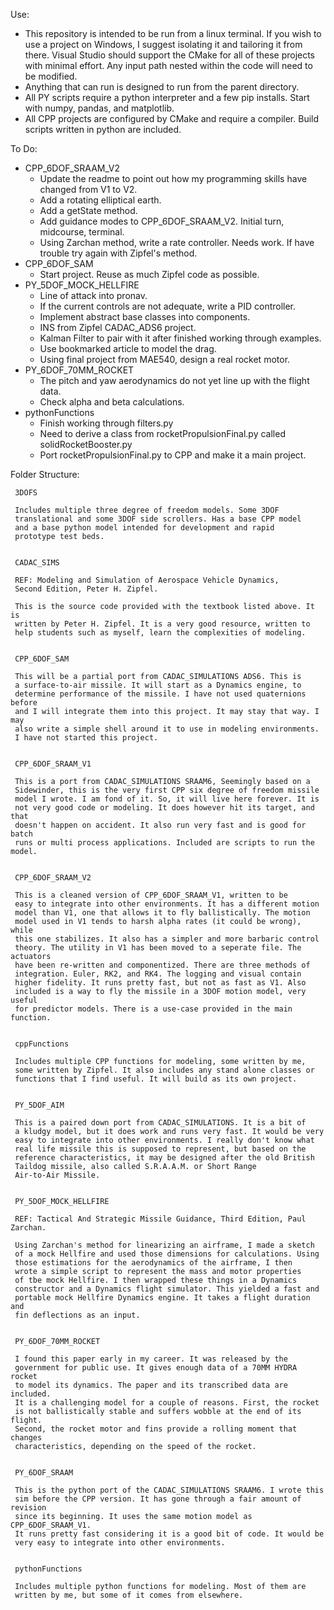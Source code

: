 
Use:
- This repository is intended to be run from a linux terminal. If you wish
to use a project on Windows, I suggest isolating it and tailoring it
from there. Visual Studio should support the CMake for all of these
projects with minimal effort. Any input path nested within the code
will need to be modified.
- Anything that can run is designed to run from the parent directory.
- All PY scripts require a python interpreter and a few pip installs.
Start with numpy, pandas, and matplotlib.
- All CPP projects are configured by CMake and require a compiler.
Build scripts written in python are included.

To Do:
- CPP_6DOF_SRAAM_V2
     - Update the readme to point out how my
     programming skills have changed from V1 to V2.
     - Add a rotating elliptical earth.
     - Add a getState method.
     - Add guidance modes to CPP_6DOF_SRAAM_V2. Initial turn, midcourse, terminal.
     - Using Zarchan method, write a rate controller. Needs work. If have trouble
     try again with Zipfel's method.
- CPP_6DOF_SAM
     - Start project. Reuse as much Zipfel code as possible.
- PY_5DOF_MOCK_HELLFIRE
     - Line of attack into pronav.
     - If the current controls are not adequate, write a PID controller.
     - Implement abstract base classes into components.
     - INS from Zipfel CADAC_ADS6 project.
     - Kalman Filter to pair with it after finished working through examples.
     - Use bookmarked article to model the drag.
     - Using final project from MAE540, design a real rocket motor.
- PY_6DOF_70MM_ROCKET
     - The pitch and yaw aerodynamics do not yet line up with the flight data.
     - Check alpha and beta calculations.
- pythonFunctions
     - Finish working through filters.py
     - Need to derive a class from rocketPropulsionFinal.py called
     solidRocketBooster.py
     - Port rocketPropulsionFinal.py to CPP and make it a main project.

Folder Structure:

     3DOFS

     Includes multiple three degree of freedom models. Some 3DOF
     translational and some 3DOF side scrollers. Has a base CPP model
     and a base python model intended for development and rapid
     prototype test beds.


     CADAC_SIMS

     REF: Modeling and Simulation of Aerospace Vehicle Dynamics,
     Second Edition, Peter H. Zipfel.

     This is the source code provided with the textbook listed above. It is
     written by Peter H. Zipfel. It is a very good resource, written to
     help students such as myself, learn the complexities of modeling.


     CPP_6DOF_SAM

     This will be a partial port from CADAC_SIMULATIONS ADS6. This is
     a surface-to-air missile. It will start as a Dynamics engine, to
     determine performance of the missile. I have not used quaternions before
     and I will integrate them into this project. It may stay that way. I may
     also write a simple shell around it to use in modeling environments.
     I have not started this project.


     CPP_6DOF_SRAAM_V1

     This is a port from CADAC_SIMULATIONS SRAAM6, Seemingly based on a
     Sidewinder, this is the very first CPP six degree of freedom missile
     model I wrote. I am fond of it. So, it will live here forever. It is
     not very good code or modeling. It does however hit its target, and that
     doesn't happen on accident. It also run very fast and is good for batch
     runs or multi process applications. Included are scripts to run the model.


     CPP_6DOF_SRAAM_V2

     This is a cleaned version of CPP_6DOF_SRAAM_V1, written to be
     easy to integrate into other environments. It has a different motion
     model than V1, one that allows it to fly ballistically. The motion
     model used in V1 tends to harsh alpha rates (it could be wrong), while
     this one stabilizes. It also has a simpler and more barbaric control
     theory. The utility in V1 has been moved to a seperate file. The actuators
     have been re-written and componentized. There are three methods of
     integration. Euler, RK2, and RK4. The logging and visual contain
     higher fidelity. It runs pretty fast, but not as fast as V1. Also
     included is a way to fly the missile in a 3DOF motion model, very useful
     for predictor models. There is a use-case provided in the main function.


     cppFunctions

     Includes multiple CPP functions for modeling, some written by me,
     some written by Zipfel. It also includes any stand alone classes or
     functions that I find useful. It will build as its own project.


     PY_5DOF_AIM

     This is a paired down port from CADAC_SIMULATIONS. It is a bit of
     a kludgy model, but it does work and runs very fast. It would be very
     easy to integrate into other environments. I really don't know what
     real life missile this is supposed to represent, but based on the
     reference characteristics, it may be designed after the old British
     Taildog missile, also called S.R.A.A.M. or Short Range
     Air-to-Air Missile. 


     PY_5DOF_MOCK_HELLFIRE

     REF: Tactical And Strategic Missile Guidance, Third Edition, Paul Zarchan.

     Using Zarchan's method for linearizing an airframe, I made a sketch
     of a mock Hellfire and used those dimensions for calculations. Using
     those estimations for the aerodynamics of the airframe, I then
     wrote a simple script to represent the mass and motor properties
     of tbe mock Hellfire. I then wrapped these things in a Dynamics
     constructor and a Dynamics flight simulator. This yielded a fast and
     portable mock Hellfire Dynamics engine. It takes a flight duration and 
     fin deflections as an input.


     PY_6DOF_70MM_ROCKET

     I found this paper early in my career. It was released by the
     government for public use. It gives enough data of a 70MM HYDRA rocket
     to model its dynamics. The paper and its transcribed data are included.
     It is a challenging model for a couple of reasons. First, the rocket
     is not ballistically stable and suffers wobble at the end of its flight.
     Second, the rocket motor and fins provide a rolling moment that changes
     characteristics, depending on the speed of the rocket.


     PY_6DOF_SRAAM

     This is the python port of the CADAC_SIMULATIONS SRAAM6. I wrote this
     sim before the CPP version. It has gone through a fair amount of revision
     since its beginning. It uses the same motion model as CPP_6DOF_SRAAM_V1.
     It runs pretty fast considering it is a good bit of code. It would be
     very easy to integrate into other environments.


     pythonFunctions

     Includes multiple python functions for modeling. Most of them are
     written by me, but some of it comes from elsewhere.






















